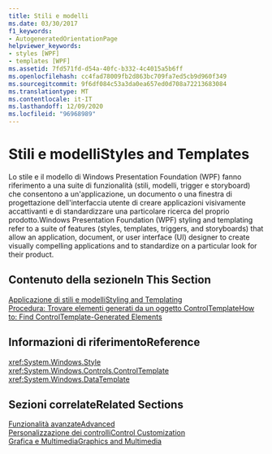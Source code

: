 ```yaml
---
title: Stili e modelli
ms.date: 03/30/2017
f1_keywords:
- AutogeneratedOrientationPage
helpviewer_keywords:
- styles [WPF]
- templates [WPF]
ms.assetid: 7fd571fd-d54a-40fc-b332-4c4015a5b6ff
ms.openlocfilehash: cc4fad78009fb2d863bc709fa7ed5cb9d960f349
ms.sourcegitcommit: 9f6df084c53a3da0ea657ed0d708a72213683084
ms.translationtype: MT
ms.contentlocale: it-IT
ms.lasthandoff: 12/09/2020
ms.locfileid: "96968989"
---
```

# <a name="styles-and-templates"></a><span data-ttu-id="308f7-102">Stili e modelli</span><span class="sxs-lookup"><span data-stu-id="308f7-102">Styles and Templates</span></span>
<span data-ttu-id="308f7-103">Lo stile e il modello di Windows Presentation Foundation (WPF) fanno riferimento a una suite di funzionalità (stili, modelli, trigger e storyboard) che consentono a un'applicazione, un documento o una finestra di progettazione dell'interfaccia utente di creare applicazioni visivamente accattivanti e di standardizzare una particolare ricerca del proprio prodotto.</span><span class="sxs-lookup"><span data-stu-id="308f7-103">Windows Presentation Foundation (WPF) styling and templating refer to a suite of features (styles, templates, triggers, and storyboards) that allow an application, document, or user interface (UI) designer to create visually compelling applications and to standardize on a particular look for their product.</span></span>  
  
## <a name="in-this-section"></a><span data-ttu-id="308f7-104">Contenuto della sezione</span><span class="sxs-lookup"><span data-stu-id="308f7-104">In This Section</span></span>  
 [<span data-ttu-id="308f7-105">Applicazione di stili e modelli</span><span class="sxs-lookup"><span data-stu-id="308f7-105">Styling and Templating</span></span>](/dotnet/desktop-wpf/fundamentals/styles-templates-overview)  
  [<span data-ttu-id="308f7-106">Procedura: Trovare elementi generati da un oggetto ControlTemplate</span><span class="sxs-lookup"><span data-stu-id="308f7-106">How to: Find ControlTemplate-Generated Elements</span></span>](how-to-find-controltemplate-generated-elements.md)  
  
## <a name="reference"></a><span data-ttu-id="308f7-107">Informazioni di riferimento</span><span class="sxs-lookup"><span data-stu-id="308f7-107">Reference</span></span>  
 <xref:System.Windows.Style>  
  <xref:System.Windows.Controls.ControlTemplate>  
  <xref:System.Windows.DataTemplate>  
  
## <a name="related-sections"></a><span data-ttu-id="308f7-108">Sezioni correlate</span><span class="sxs-lookup"><span data-stu-id="308f7-108">Related Sections</span></span>  
 [<span data-ttu-id="308f7-109">Funzionalità avanzate</span><span class="sxs-lookup"><span data-stu-id="308f7-109">Advanced</span></span>](../advanced/index.md)  
  [<span data-ttu-id="308f7-110">Personalizzazione dei controlli</span><span class="sxs-lookup"><span data-stu-id="308f7-110">Control Customization</span></span>](control-customization.md)  
  [<span data-ttu-id="308f7-111">Grafica e Multimedia</span><span class="sxs-lookup"><span data-stu-id="308f7-111">Graphics and Multimedia</span></span>](../graphics-multimedia/index.md)
